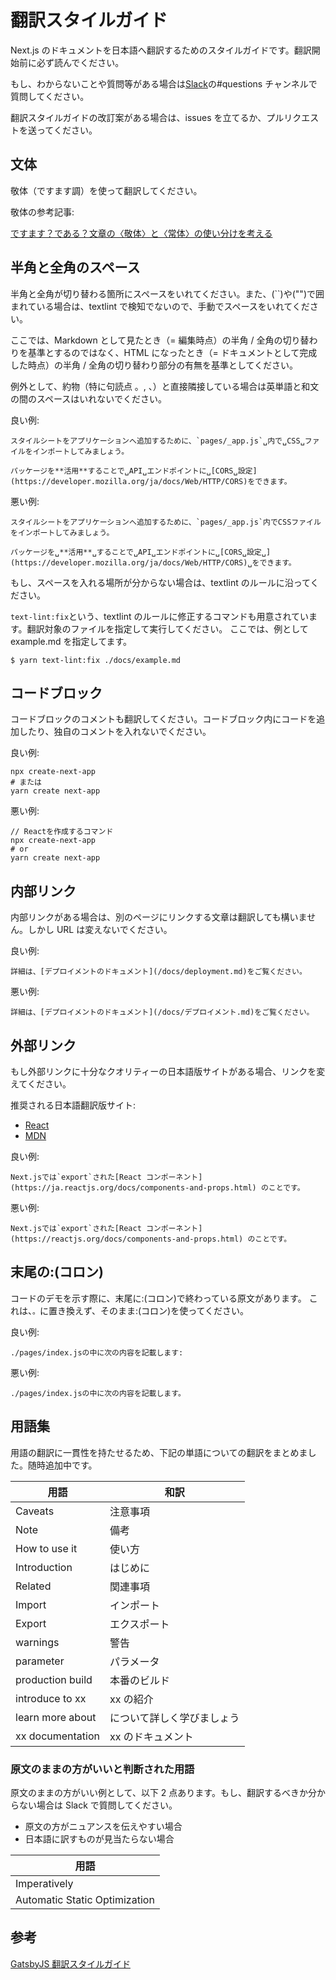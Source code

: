# 翻訳スタイルガイド

Next.js のドキュメントを日本語へ翻訳するためのスタイルガイドです。翻訳開始前に必ず読んでください。

もし、わからないことや質問等がある場合は[Slack](https://nextjs-ja.slack.com/join/shared_invite/zt-f9knbi69-AjTZqNZpYv7knG30jPwHcQ#/)の#questions チャンネルで質問してください。

翻訳スタイルガイドの改訂案がある場合は、issues を立てるか、プルリクエストを送ってください。

## 文体

敬体（ですます調）を使って翻訳してください。

敬体の参考記事:

[ですます？である？文章の〈敬体〉と〈常体〉の使い分けを考える](https://blog.gururimichi.com/entry/2015/08/25/222628#:~:text=%E5%8F%A3%E8%AA%9E%E6%96%87%E4%BD%93%E3%81%AE%E4%B8%80%E3%80%82,%E7%94%A8%E3%81%84%E3%82%8B%E6%99%AE%E9%80%9A%E3%81%AE%E6%96%87%E7%AB%A0%E6%A7%98%E5%BC%8F%E3%80%82&text=%E8%BE%9E%E6%9B%B8%E3%82%92%E8%A6%8B%E3%82%8B%E3%81%A8%E3%80%81%E3%81%9D%E3%82%8C%E3%81%9E%E3%82%8C,%E6%9B%B8%E3%81%8D%E6%96%B9%E3%81%8C%E3%80%88%E6%95%AC%E4%BD%93%E3%80%89%E3%80%82)

## 半角と全角のスペース

半角と全角が切り替わる箇所にスペースをいれてください。また、(``)や("")で囲まれている場合は、textlint で検知でないので、手動でスペースをいれてください。

ここでは、Markdown として見たとき（= 編集時点）の半角 / 全角の切り替わりを基準とするのではなく、HTML になったとき（= ドキュメントとして完成した時点）の半角 / 全角の切り替わり部分の有無を基準としてください。

例外として、約物（特に句読点 。, 、）と直接隣接している場合は英単語と和文の間のスペースはいれないでください。

良い例:

```
スタイルシートをアプリケーションへ追加するために、`pages/_app.js`␣内で␣CSS␣ファイルをインポートしてみましょう。

パッケージを**活用**することで␣API␣エンドポイントに␣[CORS␣設定](https://developer.mozilla.org/ja/docs/Web/HTTP/CORS)をできます。

```

悪い例:

```
スタイルシートをアプリケーションへ追加するために、`pages/_app.js`内でCSSファイルをインポートしてみましょう。

パッケージを␣**活用**␣することで␣API␣エンドポイントに␣[CORS␣設定␣](https://developer.mozilla.org/ja/docs/Web/HTTP/CORS)␣をできます。
```

もし、スペースを入れる場所が分からない場合は、textlint のルールに沿ってください。

`text-lint:fix`という、textlint のルールに修正するコマンドも用意されています。翻訳対象のファイルを指定して実行してください。
ここでは、例として example.md を指定してます。

```
$ yarn text-lint:fix ./docs/example.md
```

## コードブロック

コードブロックのコメントも翻訳してください。コードブロック内にコードを追加したり、独自のコメントを入れないでください。

良い例:

```
npx create-next-app
# または
yarn create next-app
```

悪い例:

```
// Reactを作成するコマンド
npx create-next-app
# or
yarn create next-app

```

## 内部リンク

内部リンクがある場合は、別のページにリンクする文章は翻訳しても構いません。しかし URL は変えないでください。

良い例:

```
詳細は、[デプロイメントのドキュメント](/docs/deployment.md)をご覧ください。
```

悪い例:

```
詳細は、[デプロイメントのドキュメント](/docs/デプロイメント.md)をご覧ください。
```

## 外部リンク

もし外部リンクに十分なクオリティーの日本語版サイトがある場合、リンクを変えてください。

推奨される日本語翻訳版サイト:

- [React](https://ja.reactjs.org/)
- [MDN](https://developer.mozilla.org/ja/)

良い例:

```
Next.jsでは`export`された[React コンポーネント](https://ja.reactjs.org/docs/components-and-props.html) のことです。
```

悪い例:

```
Next.jsでは`export`された[React コンポーネント](https://reactjs.org/docs/components-and-props.html) のことです。
```

## 末尾の:(コロン)

コードのデモを示す際に、末尾に:(コロン)で終わっている原文があります。
これは、`。`に置き換えず、そのまま:(コロン)を使ってください。

良い例:

```
./pages/index.jsの中に次の内容を記載します:
```

悪い例:

```
./pages/index.jsの中に次の内容を記載します。
```

## 用語集

用語の翻訳に一貫性を持たせるため、下記の単語についての翻訳をまとめました。随時追加中です。

| 用語             | 和訳                       |
| ---------------- | -------------------------- |
| Caveats          | 注意事項                   |
| Note             | 備考                       |
| How to use it    | 使い方                     |
| Introduction     | はじめに                   |
| Related          | 関連事項                   |
| Import           | インポート                 |
| Export           | エクスポート               |
| warnings         | 警告                       |
| parameter        | パラメータ                 |
| production build | 本番のビルド               |
| introduce to xx  | xx の紹介                  |
| learn more about | について詳しく学びましょう |
| xx documentation | xx のドキュメント          |

### 原文のままの方がいいと判断された用語

原文のままの方がいい例として、以下 2 点あります。もし、翻訳するべきか分からない場合は Slack で質問してください。

- 原文の方がニュアンスを伝えやすい場合
- 日本語に訳すものが見当たらない場合

| 用語                          |
| ----------------------------- |
| Imperatively                  |
| Automatic Static Optimization |

## 参考

[GatsbyJS 翻訳スタイルガイド](https://github.com/gatsbyjs/gatsby-ja/blob/master/style-guide.md)
